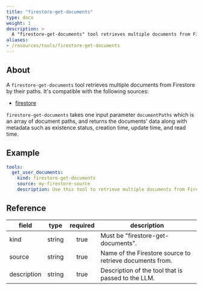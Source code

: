 ```yaml
---
title: "firestore-get-documents"
type: docs
weight: 1
description: >
  A "firestore-get-documents" tool retrieves multiple documents from Firestore by their paths.
aliases:
- /resources/tools/firestore-get-documents
---
```


## About

A `firestore-get-documents` tool retrieves multiple documents from Firestore by
their paths.
It's compatible with the following sources:

- [firestore](../../sources/firestore.md)

`firestore-get-documents` takes one input parameter `documentPaths` which is an
array of document paths, and returns the documents' data along with metadata
such as existence status, creation time, update time, and read time.

## Example

```yaml
tools:
  get_user_documents:
    kind: firestore-get-documents
    source: my-firestore-source
    description: Use this tool to retrieve multiple documents from Firestore.
```

## Reference

| **field**   |    **type**    | **required** | **description**                                            |
|-------------|:--------------:|:------------:|------------------------------------------------------------|
| kind        |     string     |     true     | Must be "firestore-get-documents".                         |
| source      |     string     |     true     | Name of the Firestore source to retrieve documents from.   |
| description |     string     |     true     | Description of the tool that is passed to the LLM.         |
